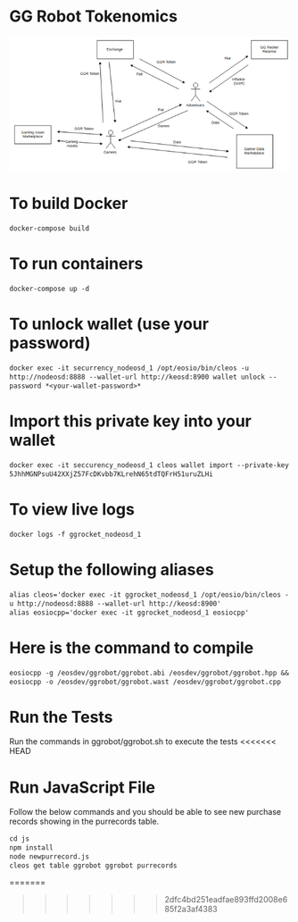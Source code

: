 # GG Robot Tokenomics
![alt text](https://github.com/GGRocket/ggrocket-eos/blob/master/images/tokenomics.png "GG Robot Tokenomics")

# To build Docker
```
docker-compose build
```

# To run containers
```
docker-compose up -d
```

# To unlock wallet (use your password)
```
docker exec -it securrency_nodeosd_1 /opt/eosio/bin/cleos -u http://nodeosd:8888 --wallet-url http://keosd:8900 wallet unlock --password *<your-wallet-password>*
```

# Import this private key into your wallet
```
docker exec -it seccurency_nodeosd_1 cleos wallet import --private-key 5JhhMGNPsuU42XXjZ57FcDKvbb7KLrehN65tdTQFrH51uruZLHi
```

# To view live logs
```
docker logs -f ggrocket_nodeosd_1
```

# Setup the following aliases
```
alias cleos='docker exec -it ggrocket_nodeosd_1 /opt/eosio/bin/cleos -u http://nodeosd:8888 --wallet-url http://keosd:8900'
alias eosiocpp='docker exec -it ggrocket_nodeosd_1 eosiocpp'
```

# Here is the command to compile
```
eosiocpp -g /eosdev/ggrobot/ggrobot.abi /eosdev/ggrobot/ggrobot.hpp && eosiocpp -o /eosdev/ggrobot/ggrobot.wast /eosdev/ggrobot/ggrobot.cpp
```

# Run the Tests
Run the commands in ggrobot/ggrobot.sh to execute the tests
<<<<<<< HEAD

# Run JavaScript File
Follow the below commands and you should be able to see new purchase records showing in the purrecords table.
```
cd js
npm install
node newpurrecord.js
cleos get table ggrobot ggrobot purrecords
```
=======
>>>>>>> 2dfc4bd251eadfae893ffd2008e685f2a3af4383
